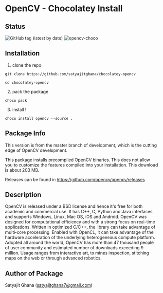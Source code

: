 ﻿# OpenCV - Chocolatey Install

## Status

![GitHub tag (latest by date)](https://img.shields.io/github/v/tag/satyajitghana/chocolatey-opencv)
![opencv-choco](https://github.com/satyajitghana/chocolatey-opencv/workflows/opencv-choco/badge.svg)

## Installation

1. clone the repo

`git clone https://github.com/satyajitghana/chocolatey-opencv`

`cd chocolatey-opencv`

2. pack the package

`choco pack`

3. install !

`choco install opencv --source .`

## Package Info

This version is from the master branch of development, which is the cutting edge of OpenCV development.

This package installs precompiled OpenCV binaries. This does not allow you to customize the features compiled into your installation. This download is about 203 MB.

Releases can be found in https://github.com/opencv/opencv/releases

## Description

OpenCV is released under a BSD license and hence it's free for both academic and commercial use. It has C++, C, Python and Java interfaces and supports Windows, Linux, Mac OS, iOS and Android. OpenCV was designed for computational efficiency and with a strong focus on real-time applications. Written in optimized C/C++, the library can take advantage of multi-core processing. Enabled with OpenCL, it can take advantage of the hardware acceleration of the underlying heterogeneous compute platform. Adopted all around the world, OpenCV has more than 47 thousand people of user community and estimated number of downloads exceeding 9 million. Usage ranges from interactive art, to mines inspection, stitching maps on the web or through advanced robotics.

## Author of Package

Satyajit Ghana (satyajitghana7@gmail.com)
